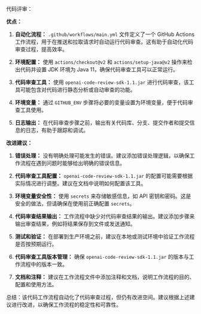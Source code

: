 代码评审：

**优点：**

1. **自动化流程：** `.github/workflows/main.yml` 文件定义了一个 GitHub Actions 工作流程，用于在推送和拉取请求时自动运行代码审查。这有助于自动化代码审查过程，提高效率。

2. **环境配置：** 使用 `actions/checkout@v2` 和 `actions/setup-java@v2` 操作来检出代码并设置 JDK 环境为 Java 11，确保代码审查工具可以正常运行。

3. **代码审查工具：** 使用 `openai-code-review-sdk-1.1.jar` 进行代码审查，该工具可能包含对代码进行静态分析或自动审查的功能。

4. **环境变量：** 通过 `GITHUB_ENV` 步骤将必要的变量设置为环境变量，便于代码审查工具使用。

5. **日志输出：** 在代码审查步骤之前，输出有关代码库、分支、提交作者和提交信息的日志，有助于跟踪和调试。

**改进建议：**

1. **错误处理：** 没有明确处理可能发生的错误。建议添加错误处理逻辑，以确保工作流程在遇到问题时能够给出明确的错误信息。

2. **代码审查工具配置：** `openai-code-review-sdk-1.1.jar` 的配置可能需要根据实际情况进行调整。建议在文档中说明如何配置该工具。

3. **环境变量安全性：** 使用 `secrets` 来存储敏感信息，如 API 密钥和密码。这是安全的做法，但请确保在使用前正确配置 `secrets`。

4. **代码审查结果输出：** 工作流程中缺少对代码审查结果的输出。建议添加步骤来输出审查结果，例如将结果保存到文件或发送通知。

5. **测试和验证：** 在部署到生产环境之前，建议在本地或测试环境中验证工作流程是否按预期运行。

6. **代码审查工具版本管理：** 确保 `openai-code-review-sdk-1.1.jar` 的版本与工作流程中的版本一致。

7. **文档和注释：** 建议在工作流程文件中添加注释和文档，说明工作流程的目的、配置和使用方法。

总结：该代码工作流程自动化了代码审查过程，但仍有改进空间。建议根据上述建议进行改进，以确保工作流程的稳定性和可靠性。